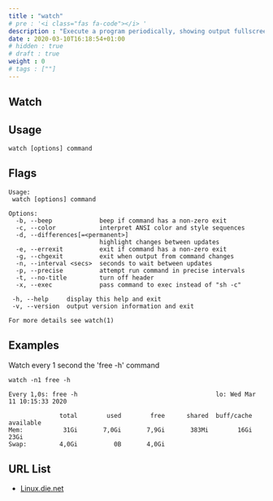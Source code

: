 ```yaml
---
title : "watch"
# pre : '<i class="fas fa-code"></i> '
description : "Execute a program periodically, showing output fullscreen."
date : 2020-03-10T16:18:54+01:00
# hidden : true
# draft : true
weight : 0
# tags : [""]
---
```


## Watch

## Usage

```plain
watch [options] command
```

## Flags

```plain
Usage:
 watch [options] command

Options:
  -b, --beep             beep if command has a non-zero exit
  -c, --color            interpret ANSI color and style sequences
  -d, --differences[=<permanent>]
                         highlight changes between updates
  -e, --errexit          exit if command has a non-zero exit
  -g, --chgexit          exit when output from command changes
  -n, --interval <secs>  seconds to wait between updates
  -p, --precise          attempt run command in precise intervals
  -t, --no-title         turn off header
  -x, --exec             pass command to exec instead of "sh -c"

 -h, --help     display this help and exit
 -v, --version  output version information and exit

For more details see watch(1)
```

## Examples

Watch every 1 second the 'free -h' command

```plain
watch -n1 free -h

Every 1,0s: free -h                                      lo: Wed Mar 11 10:15:33 2020

              total        used        free      shared  buff/cache   available
Mem:           31Gi       7,0Gi       7,9Gi       383Mi        16Gi        23Gi
Swap:         4,0Gi          0B       4,0Gi
```

## URL List

* [Linux.die.net](https://linux.die.net/man/1/watch)
